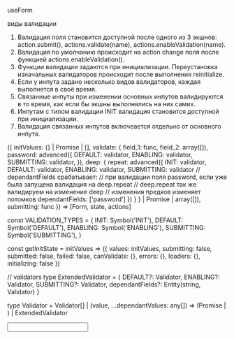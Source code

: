 useForm

виды валидации
1. Валидация поля становится доступной после одного из 3 экшнов: action.submit(), actions.validate(name), actions.enableValidation(name).
2. Валидация по умолчанию происходит на action change поля после функцией actions.enableValidation().
3. Функции валидации задаются при инициализации. Переустановка изначальных валидаторов происходит после выполнения reinitialize.
4. Если у инпута задано несколько видов валидаторов, каждая выполнется в своё время.
5. Связанные инпуты при изменении основных инпутов валидируются в то время, как если бы экшны выполнялись на них самих.
6. Инпутам с типом валидации INIT валидация становится доступной при инициализации.
7. Валидация связанных инпутов включеается отдельно от основного инпута.

({
  initValues: {} | Promise | [],
  validate: {
    field_1: func,
    field_2: array([]),
    password: advanced({
      DEFAULT: validator,
      ENABLING: validator,
      SUBMITTING: validator,
    }),
    deep: {
      repeat: advanced({
        INIT: validator,
        DEFAULT: validator,
        ENABLING: validator,
        SUBMITTING: validator
        // dependantFields срабатывает:
        // при валидации поля password, если уже была запущена валидация на deep.repeat
        // deep.repeat так же валидируем на изменение deep
        // изменения предков изменяет потомков
        dependantFields: ['password']
      })
    }
  } | Promise | array([]),
  submitting: func
}) => [Form, state, actions]

const VALIDATION_TYPES = {
  INIT: Symbol('INIT'),
  DEFAULT: Symbol('DEFAULT'),
  ENABLING: Symbol('ENABLING'),
  SUBMITTING: Symbol('SUBMITTING'),
}

const getInitState = initValues => ({
  values: initValues,
  submitting: false,
  submitted: false,
  failed: false,
  canValidate: {},
  errors: {},
  loaders: {},
  initializing: false
})

// validators
type ExtendedValidator = {
  DEFAULT?: Validator,
  ENABLING?: Validator,
  SUBMITTING?: Validator,
  dependantFields?: Entity(string, Validator)
}

type Validator = Validator[] |
  (value, ...dependantValues: any[]) => (Promise | ) |
  ExtendedValidator

<Form>
  <Input name='k' />
</Form>
